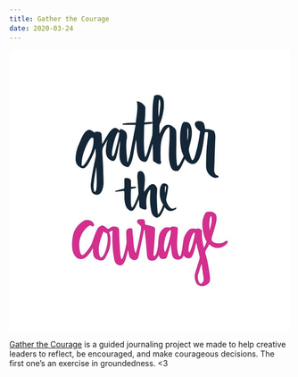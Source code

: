 ```yaml
---
title: Gather the Courage
date: 2020-03-24
---
```

![fullsizeoutput_45a0.jpeg](8c52e-fullsizeoutput_45a0.jpeg)

[Gather the Courage](https://gatherthecourage.com) is a guided journaling project we made to help creative leaders to reflect, be encouraged, and make courageous decisions. The first one’s an exercise in groundedness. <3